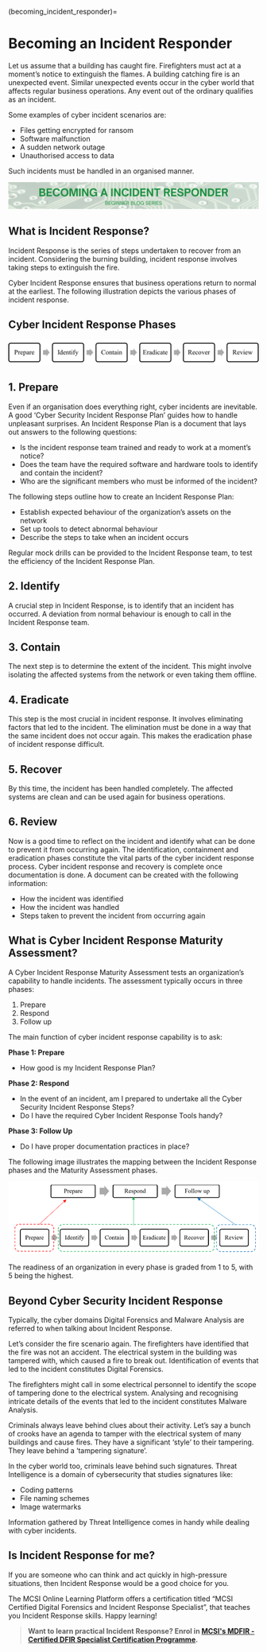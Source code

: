 (becoming_incident_responder)=

# Becoming an Incident Responder

Let us assume that a building has caught fire. Firefighters must act at a moment’s notice to extinguish the flames. A building catching fire is an unexpected event. Similar unexpected events occur in the cyber world that affects regular business operations. Any event out of the ordinary qualifies as an incident. 

Some examples of cyber incident scenarios are:

*	Files getting encrypted for ransom
*	Software malfunction
*	A sudden network outage
*	Unauthorised access to data

Such incidents must be handled in an organised manner.

<img src="images/becoming-an-incident-responder.png" alt="Becoming a Incident Responder"/>

## What is Incident Response?

Incident Response is the series of steps undertaken to recover from an incident. Considering the burning building, incident response involves taking steps to extinguish the fire.

Cyber Incident Response ensures that business operations return to normal at the earliest. The following illustration depicts the various phases of incident response.

## Cyber Incident Response Phases

<img src="images/incident-response-phases.png" alt="Incident Response Phases"/>

## 1. Prepare

Even if an organisation does everything right, cyber incidents are inevitable. A good ‘Cyber Security Incident Response Plan’ guides how to handle unpleasant surprises. An Incident Response Plan is a document that lays out answers to the following questions:

*	Is the incident response team trained and ready to work at a moment’s notice?
*	Does the team have the required software and hardware tools to identify and contain the incident?
*	Who are the significant members who must be informed of the incident?

The following steps outline how to create an Incident Response Plan:

*	Establish expected behaviour of the organization’s assets on the network
*	Set up tools to detect abnormal behaviour
*	Describe the steps to take when an incident occurs

Regular mock drills can be provided to the Incident Response team, to test the efficiency of the Incident Response Plan.

## 2. Identify

A crucial step in Incident Response, is to identify that an incident has occurred. A deviation from normal behaviour is enough to call in the Incident Response team.

## 3. Contain

The next step is to determine the extent of the incident. This might involve isolating the affected systems from the network or even taking them offline.

## 4. Eradicate

This step is the most crucial in incident response. It involves eliminating factors that led to the incident. The elimination must be done in a way that the same incident does not occur again. This makes the eradication phase of incident response difficult.

## 5. Recover

By this time, the incident has been handled completely. The affected systems are clean and can be used again for business operations.

## 6. Review

Now is a good time to reflect on the incident and identify what can be done to prevent it from occurring again. 
The identification, containment and eradication phases constitute the vital parts of the cyber incident response process. Cyber incident response and recovery is complete once documentation is done. A document can be created with the following information:

* How the incident was identified
* How the incident was handled
* Steps taken to prevent the incident from occurring again

## What is Cyber Incident Response Maturity Assessment?

A Cyber Incident Response Maturity Assessment tests an organization’s capability to handle incidents. The assessment typically occurs in three phases:

1.	Prepare
2.	Respond 
3.	Follow up

The main function of cyber incident response capability is to ask:

**Phase 1: Prepare**
* How good is my Incident Response Plan?

**Phase 2: Respond**
* In the event of an incident, am I prepared to undertake all the Cyber Security Incident Response Steps?
* Do I have the required Cyber Incident Response Tools handy?

**Phase 3: Follow Up**
*	Do I have proper documentation practices in place?

The following image illustrates the mapping between the Incident Response phases and the Maturity Assessment phases.

<img src="images/incident-response-maturity-assessments.PNG" alt="Incident Response Phases and Maturity Assessment Phases"/>

The readiness of an organization in every phase is graded from 1 to 5, with 5 being the highest.

## Beyond Cyber Security Incident Response

Typically, the cyber domains Digital Forensics and Malware Analysis are referred to when talking about Incident Response. 

Let’s consider the fire scenario again. The firefighters have identified that the fire was not an accident. The electrical system in the building was tampered with, which caused a fire to break out. Identification of events that led to the incident constitutes Digital Forensics.

The firefighters might call in some electrical personnel to identify the scope of tampering done to the electrical system. Analysing and recognising intricate details of the events that led to the incident constitutes Malware Analysis.

Criminals always leave behind clues about their activity. Let’s say a bunch of crooks have an agenda to tamper with the electrical system of many buildings and cause fires. They have a significant ‘style’ to their tampering. They leave behind a ‘tampering signature’.

In the cyber world too, criminals leave behind such signatures. Threat Intelligence is a domain of cybersecurity that studies signatures like:
* Coding patterns 
*	File naming schemes
*	Image watermarks

Information gathered by Threat Intelligence comes in handy while dealing with cyber incidents.

## Is Incident Response for me?

If you are someone who can think and act quickly in high-pressure situations, then Incident Response would be a good choice for you. 

The MCSI Online Learning Platform offers a certification titled “MCSI Certified Digital Forensics and Incident Response Specialist”, that teaches you Incident Response skills. Happy learning!

> **Want to learn practical Incident Response? Enrol in [MCSI's MDFIR - Certified DFIR Specialist Certification Programme](https://www.mosse-institute.com/certifications/mdfir-certified-dfir-specialist.html).**